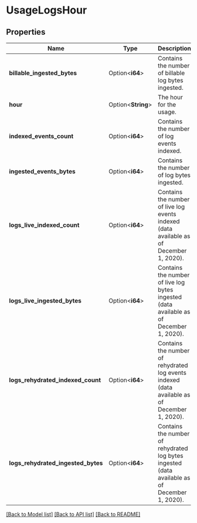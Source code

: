 # UsageLogsHour

## Properties

Name | Type | Description | Notes
------------ | ------------- | ------------- | -------------
**billable_ingested_bytes** | Option<**i64**> | Contains the number of billable log bytes ingested. | [optional]
**hour** | Option<**String**> | The hour for the usage. | [optional]
**indexed_events_count** | Option<**i64**> | Contains the number of log events indexed. | [optional]
**ingested_events_bytes** | Option<**i64**> | Contains the number of log bytes ingested. | [optional]
**logs_live_indexed_count** | Option<**i64**> | Contains the number of live log events indexed (data available as of December 1, 2020). | [optional]
**logs_live_ingested_bytes** | Option<**i64**> | Contains the number of live log bytes ingested (data available as of December 1, 2020). | [optional]
**logs_rehydrated_indexed_count** | Option<**i64**> | Contains the number of rehydrated log events indexed (data available as of December 1, 2020). | [optional]
**logs_rehydrated_ingested_bytes** | Option<**i64**> | Contains the number of rehydrated log bytes ingested (data available as of December 1, 2020). | [optional]

[[Back to Model list]](../README.md#documentation-for-models) [[Back to API list]](../README.md#documentation-for-api-endpoints) [[Back to README]](../README.md)


